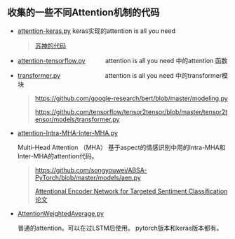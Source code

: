 ## 收集的一些不同Attention机制的代码

- [attention-keras.py](https://github.com/xuanzebi/Attention/blob/master/attention-keras.py) 			keras实现的attention is all you need        

  > [苏神的代码](https://github.com/bojone/attention/blob/master/attention_keras.py)

- [attention-tensorflow.py](https://github.com/xuanzebi/Attention/blob/master/attention-tensorflow.py)  　　　attention is all you need 中的attention 函数

- [transformer.py](https://github.com/xuanzebi/Attention/blob/master/transformer.py) 　　　　　　　attention is all you need 中的transformer模块

  > <https://github.com/google-research/bert/blob/master/modeling.py>
  >
  > https://github.com/tensorflow/tensor2tensor/blob/master/tensor2tensor/models/transformer.py

- [attention-Intra-MHA-Inter-MHA.py](https://github.com/xuanzebi/Attention/blob/master/attention-Intra-MHA-Inter-MHA.py)       

  Multi-Head Attention （MHA） 基于aspect的情感识别中用的Intra-MHA和Inter-MHA的attention代码。

  > <https://github.com/songyouwei/ABSA-PyTorch/blob/master/models/aen.py>
  >
  > [Attentional Encoder Network for Targeted Sentiment Classification论文](https://arxiv.org/pdf/1902.09314.pdf)

- [AttentionWeightedAverage.py](https://github.com/xuanzebi/Attention/blob/master/AttentionWeightedAverage.py)      

  普通的attention。可以在过LSTM后使用。 pytorch版本和keras版本都有。




